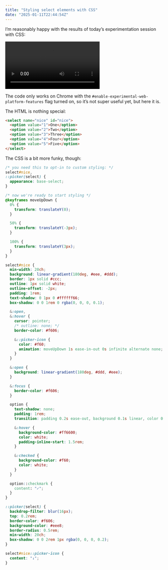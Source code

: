 ```yaml
---
title: "Styling select elements with CSS"
date: "2025-01-11T22:44:54Z"
---
```

I’m reasonably happy with the results of today’s experimentation session with CSS:

<video src="https://github.com/user-attachments/assets/cb24f49d-4df2-4305-8825-38113180f093" autoplay></video>

The code only works on Chrome with the `#enable-experimental-web-platform-features` flag turned on, so it’s not super useful yet, but here it is.

The HTML is nothing special:

```html
<select name="nice" id="nice">
  <option value="1">One</option>
  <option value="2">Two</option>
  <option value="3">Three</option>
  <option value="4">Four</option>
  <option value="5">Five</option>
</select>
```

The CSS is a bit more funky, though:

```css
/* you need this to opt-in to custom styling: */
select#nice,
::picker(select) {
  appearance: base-select;
}

/* now we're ready to start styling */
@keyframes moveUpDown {
  0% {
    transform: translateY(0);
  }

  50% {
    transform: translateY(-3px);
  }

  100% {
    transform: translateY(3px);
  }
}

select#nice {
  min-width: 20ch;
  background: linear-gradient(180deg, #eee, #ddd);
  border: 1px solid #ccc;
  outline: 1px solid white;
  outline-offset: -2px;
  padding: 1rem;
  text-shadow: 0 1px 0 #ffffff66;
  box-shadow: 0 0 1rem 0 rgba(0, 0, 0, 0.1);

  &:open,
  &:hover {
    cursor: pointer;
    /* outline: none; */
    border-color: #f606;

    &::picker-icon {
      color: #f60;
      animation: moveUpDown 1s ease-in-out 0s infinite alternate none;
    }
  }

  &:open {
    background: linear-gradient(180deg, #ddd, #eee);
  }

  &:focus {
    border-color: #f606;
  }

  option {
    text-shadow: none;
    padding: 1rem;
    transition: padding 0.2s ease-out, background 0.1s linear, color 0.1s linear;

    &:hover {
      background-color: #ff6600;
      color: white;
      padding-inline-start: 1.5rem;
    }

    &:checked {
      background-color: #f60;
      color: white;
    }
  }

  option::checkmark {
    content: "✓";
  }
}

::picker(select) {
  backdrop-filter: blur(16px);
  top: 0.2rem;
  border-color: #f606;
  background-color: #eee8;
  border-radius: 0.5rem;
  min-width: 20ch;
  box-shadow: 0 0 2rem 1px rgba(0, 0, 0, 0.2);
}

select#nice::picker-icon {
  content: "↓";
}
```
